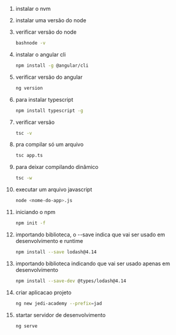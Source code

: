1. instalar o nvm

2. instalar uma versão do node

3. verificar versão do node

    ```bash
    bashnode -v
    ```

4. instalar o angular cli

    ```bash
    npm install -g @angular/cli
    ```

5. verificar versão do angular

    ``````bash
    ng version

6. para instalar typescript

    ```bash
    npm install typescript -g
    ```

7. verificar versão

    ```bash
    tsc -v
    ```

8. pra compilar só um arquivo

    ```bash
    tsc app.ts
    ```

9. para deixar compilando dinâmico

    ```bash
    tsc -w
    ```

10. executar um arquivo javascript

    ```bash
    node <nome-do-app>.js
    ```

11. iniciando o npm

    ```bash
    npm init -f
    ```

12. importando biblioteca, o --save indica que vai ser usado em desenvolvimento e runtime

    ```bash
    npm install --save lodash@4.14
    ```

13. importando biblioteca indicando que vai ser usado apenas em desenvolvimento

    ```bash
    npm install --save-dev @types/lodash@4.14
    ```

14. criar aplicacao projeto

    ```bash
    ng new jedi-academy --prefix=jad
    ```

15. startar servidor de desenvolvimento

    ```bash
    ng serve
    ```

    